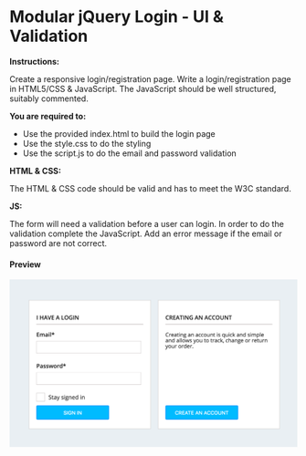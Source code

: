 Modular jQuery Login - UI & Validation
======================================

**Instructions:**

Create a responsive login/registration page.
Write a login/registration page in HTML5/CSS & JavaScript.
The JavaScript should be well structured, suitably commented.

**You are required to:**

- Use the provided index.html to build the login page
- Use the style.css to do the styling
- Use the script.js to do the email and password validation

**HTML & CSS:**

The HTML & CSS code should be valid and has to meet the W3C standard.

**JS:**

The form will need a validation before a user can login.
In order to do the validation complete the JavaScript.
Add an error message if the email or password are not correct.

#### Preview

![jquery-modular-ui-validation screenshot](https://github.com/maciejk77/jquery-modular-ui-validation/blob/master/img/screenshot.png?raw=true)
